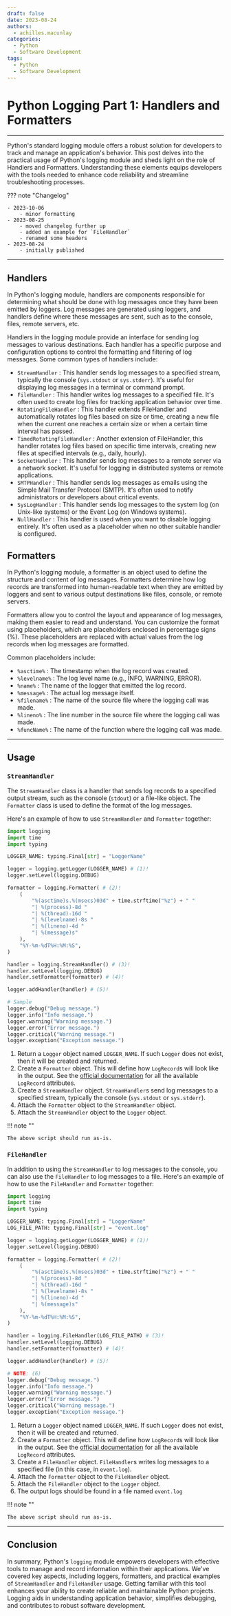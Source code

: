 ```yaml
---
draft: false
date: 2023-08-24
authors:
  - achilles.macunlay
categories:
  - Python
  - Software Development
tags:
  - Python
  - Software Development
---
```


# Python Logging Part 1: Handlers and Formatters

---

Python's standard logging module offers a robust solution for developers to track and manage an application's behavior. This post delves into the practical usage of Python's logging module and sheds light on the role of Handlers and Formatters. Understanding these elements equips developers with the tools needed to enhance code reliability and streamline troubleshooting processes.

<!-- more -->

??? note "Changelog"

    - 2023-10-06
        - minor formatting
    - 2023-08-25
        - moved changelog further up
        - added an example for `FileHandler`
        - renamed some headers
    - 2023-08-24
        - initially published

---

## Handlers

In Python's logging module, handlers are components responsible for determining what should be done with log messages once they have been emitted by loggers. Log messages are generated using loggers, and handlers define where these messages are sent, such as to the console, files, remote servers, etc.

Handlers in the logging module provide an interface for sending log messages to various destinations. Each handler has a specific purpose and configuration options to control the formatting and filtering of log messages. Some common types of handlers include:

- `StreamHandler` : This handler sends log messages to a specified stream, typically the console (`sys.stdout` or `sys.stderr`). It's useful for displaying log messages in a terminal or command prompt.
- `FileHandler` : This handler writes log messages to a specified file. It's often used to create log files for tracking application behavior over time.
- `RotatingFileHandler` : This handler extends FileHandler and automatically rotates log files based on size or time, creating a new file when the current one reaches a certain size or when a certain time interval has passed.
- `TimedRotatingFileHandler` : Another extension of FileHandler, this handler rotates log files based on specific time intervals, creating new files at specified intervals (e.g., daily, hourly).
- `SocketHandler` : This handler sends log messages to a remote server via a network socket. It's useful for logging in distributed systems or remote applications.
- `SMTPHandler` : This handler sends log messages as emails using the Simple Mail Transfer Protocol (SMTP). It's often used to notify administrators or developers about critical events.
- `SysLogHandler` : This handler sends log messages to the system log (on Unix-like systems) or the Event Log (on Windows systems).
- `NullHandler` : This handler is used when you want to disable logging entirely. It's often used as a placeholder when no other suitable handler is configured.

## Formatters

In Python's logging module, a formatter is an object used to define the structure and content of log messages. Formatters determine how log records are transformed into human-readable text when they are emitted by loggers and sent to various output destinations like files, console, or remote servers.

Formatters allow you to control the layout and appearance of log messages, making them easier to read and understand. You can customize the format using placeholders, which are placeholders enclosed in percentage signs (%). These placeholders are replaced with actual values from the log records when log messages are formatted.

Common placeholders include:

- `%asctime%` : The timestamp when the log record was created.
- `%levelname%` : The log level name (e.g., INFO, WARNING, ERROR).
- `%name%` : The name of the logger that emitted the log record.
- `%message%` : The actual log message itself.
- `%filename%` : The name of the source file where the logging call was made.
- `%lineno%` : The line number in the source file where the logging call was made.
- `%funcName%` : The name of the function where the logging call was made.

---

## Usage

### `StreamHandler`

The `StreamHandler` class is a handler that sends log records to a specified output stream, such as the console (`stdout`) or a file-like object. The `Formatter` class is used to define the format of the log messages.

Here's an example of how to use `StreamHandler` and `Formatter` together:

```python title="logging_stream_handler.py" linenums="1"
import logging
import time
import typing

LOGGER_NAME: typing.Final[str] = "LoggerName"

logger = logging.getLogger(LOGGER_NAME) # (1)!
logger.setLevel(logging.DEBUG)

formatter = logging.Formatter( # (2)!
    (
        "%(asctime)s.%(msecs)03d" + time.strftime("%z") + " "
        "| %(process)-8d "
        "| %(thread)-16d "
        "| %(levelname)-8s "
        "| %(lineno)-4d "
        "| %(message)s"
    ),
    "%Y-%m-%dT%H:%M:%S",
)

handler = logging.StreamHandler() # (3)!
handler.setLevel(logging.DEBUG)
handler.setFormatter(formatter) # (4)!

logger.addHandler(handler) # (5)!

# Sample
logger.debug("Debug message.")
logger.info("Info message.")
logger.warning("Warning message.")
logger.error("Error message.")
logger.critical("Warning message.")
logger.exception("Exception message.")

```

1. Return a `Logger` object named `LOGGER_NAME`. If such `Logger` does not exist, then it will be created and returned.
2. Create a `Formatter` object. This will define how `LogRecord`s will look like in the output. See the [official documentation](https://docs.python.org/3/library/logging.html#logrecord-attributes) for all the available `LogRecord` attributes.
3. Create a `StreamHandler` object. `StreamHandler`s send log messages to a specified stream, typically the console (`sys.stdout` or `sys.stderr`).
4. Attach the `Formatter` object to the `StreamHandler` object.
5. Attach the `StreamHandler` object to the `Logger` object.

!!! note ""

    The above script should run as-is.

### `FileHandler`

In addition to using the `StreamHandler` to log messages to the console, you can also use the `FileHandler` to log messages to a file. Here's an example of how to use the `FileHandler` and `Formatter` together:

```python title="logging_file_handler.py" linenums="1"
import logging
import time
import typing

LOGGER_NAME: typing.Final[str] = "LoggerName"
LOG_FILE_PATH: typing.Final[str] = "event.log"

logger = logging.getLogger(LOGGER_NAME) # (1)!
logger.setLevel(logging.DEBUG)

formatter = logging.Formatter( # (2)!
    (
        "%(asctime)s.%(msecs)03d" + time.strftime("%z") + " "
        "| %(process)-8d "
        "| %(thread)-16d "
        "| %(levelname)-8s "
        "| %(lineno)-4d "
        "| %(message)s"
    ),
    "%Y-%m-%dT%H:%M:%S",
)

handler = logging.FileHandler(LOG_FILE_PATH) # (3)!
handler.setLevel(logging.DEBUG)
handler.setFormatter(formatter) # (4)!

logger.addHandler(handler) # (5)!

# NOTE: (6)
logger.debug("Debug message.")
logger.info("Info message.")
logger.warning("Warning message.")
logger.error("Error message.")
logger.critical("Warning message.")
logger.exception("Exception message.")

```

1. Return a `Logger` object named `LOGGER_NAME`. If such `Logger` does not exist, then it will be created and returned.
2. Create a `Formatter` object. This will define how `LogRecord`s will look like in the output. See the [official documentation](https://docs.python.org/3/library/logging.html#logrecord-attributes) for all the available `LogRecord` attributes.
3. Create a `FileHandler` object. `FileHandler`s writes log messages to a specified file (in this case, in `event.log`).
4. Attach the `Formatter` object to the `FileHandler` object.
5. Attach the `FileHandler` object to the `Logger` object.
6. The output logs should be found in a file named `event.log`

!!! note ""

    The above script should run as-is.

---

## Conclusion

In summary, Python's `logging` module empowers developers with effective tools to manage and record information within their applications. We've covered key aspects, including loggers, formatters, and practical examples of `StreamHandler` and `FileHandler` usage. Getting familiar with this tool enhances your ability to create reliable and maintainable Python projects. Logging aids in understanding application behavior, simplifies debugging, and contributes to robust software development.
